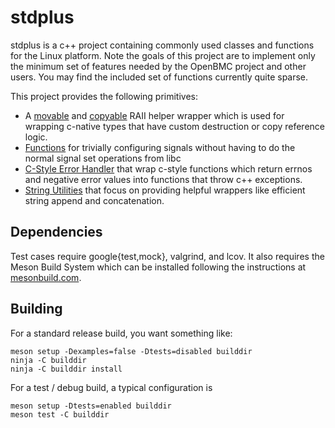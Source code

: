 # stdplus

stdplus is a c++ project containing commonly used classes and functions
for the Linux platform. Note the goals of this project are to implement only
the minimum set of features needed by the OpenBMC project and other users. You
may find the included set of functions currently quite sparse.

This project provides the following primitives:
* A [movable](src/stdplus/handle/managed.hpp) and [copyable](src/stdplus/handle/copyable.hpp) RAII helper wrapper which is used for wrapping c-native types that have custom destruction or copy reference logic.
* [Functions](src/stdplus/signal.hpp) for trivially configuring signals without having to do the normal signal set operations from libc
* [C-Style Error Handler](src/stdplus/util/cexec.hpp) that wrap c-style functions which return errnos and negative error values into functions that throw c++ exceptions.
* [String Utilities](src/stdplus/util/string.hpp) that focus on providing helpful wrappers like efficient string append and concatenation.

## Dependencies

Test cases require google{test,mock}, valgrind, and lcov. It also requires the Meson Build System which can be installed following the instructions at [mesonbuild.com](https://mesonbuild.com/Getting-meson.html).

## Building
For a standard release build, you want something like:
```
meson setup -Dexamples=false -Dtests=disabled builddir
ninja -C builddir
ninja -C builddir install
```

For a test / debug build, a typical configuration is
```
meson setup -Dtests=enabled builddir
meson test -C builddir
```
